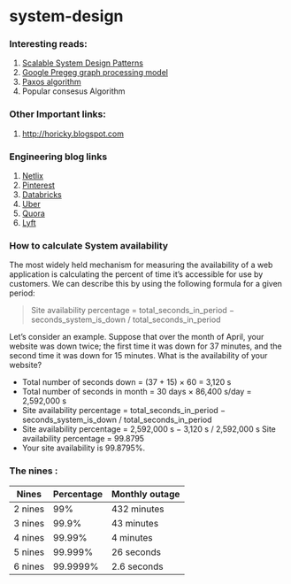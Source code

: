 # system-design

### Interesting reads:
1. [Scalable System Design Patterns](http://horicky.blogspot.com/2010/10/scalable-system-design-patterns.html)
2. [Google Pregeg graph processing model](http://horicky.blogspot.com/2010/07/google-pregel-graph-processing.html)
3. [Paxos algorithm](https://www.linkedin.com/pulse/building-consensus-distributed-systems-power-paxos-raft-salik-tariq#:~:text=Paxos%20is%20a%20family%20of,systems%20that%20require%20high%20availability.)
4. Popular consesus Algorithm


### Other Important links:
1. http://horicky.blogspot.com
           

### Engineering blog links

1. [Netlix](https://netflixtechblog.com/)
2. [Pinterest](https://medium.com/@Pinterest_Engineering)
3. [Databricks](https://databricks.com/blog/category/engineering) 
4. [Uber](https://eng.uber.com/)
5. [Quora](https://quoraengineering.quora.com/)
6. [Lyft](https://eng.lyft.com/)

### How to calculate System availability
The most widely held mechanism for measuring the availability of a web application is calculating the percent of time it’s accessible for use by customers. We can describe this by using the following formula for a given period:


> Site availability percentage = total_seconds_in_period − seconds_system_is_down / total_seconds_in_period

Let’s consider an example. Suppose that over the month of April, your website was down twice; the first time it was down for 37 minutes, and the second time it was down for 15 minutes. What is the availability of your website?

- Total number of seconds down = (37 + 15) × 60 = 3,120 s
- Total number of seconds in month = 30 days × 86,400 s/day = 2,592,000 s
- Site availability percentage = total_seconds_in_period − seconds_system_is_down / total_seconds_in_period
- Site availability percentage = 2,592,000 s − 3,120 s / 2,592,000 s Site availability percentage = 99.8795
- Your site availability is 99.8795%.

### The nines :

| Nines   | Percentage | Monthly outage |
| ------- | ---------- | -------------- |
| 2 nines | 99%        | 432 minutes    |
| 3 nines | 99.9%      | 43 minutes     |
| 4 nines | 99.99%     | 4 minutes      |
| 5 nines | 99.999%    | 26 seconds     |
| 6 nines | 99.9999%   | 2.6 seconds    |
     
